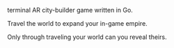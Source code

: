 terminal AR city-builder game written in Go.

Travel the world to expand your in-game empire.

Only through traveling your world can you reveal theirs.
